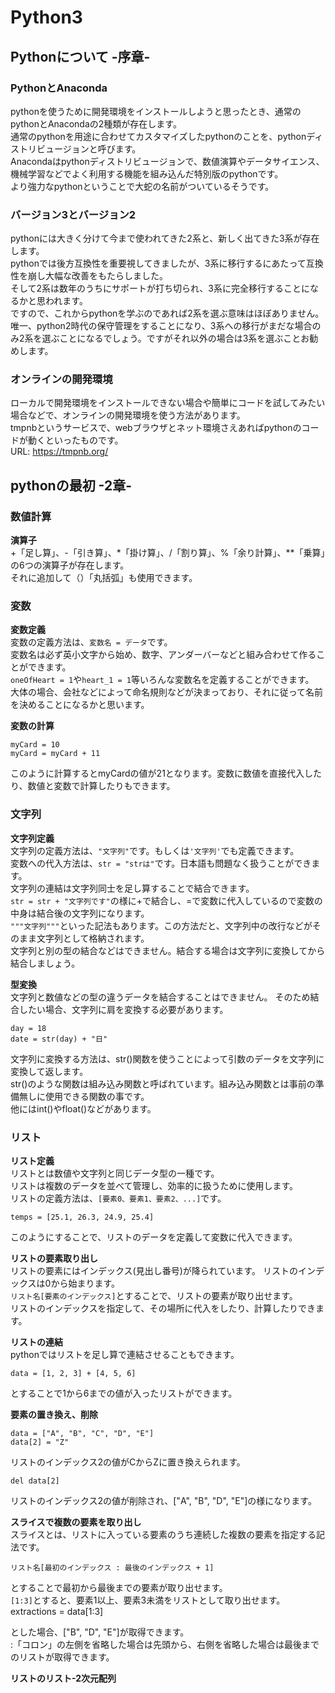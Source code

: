 # Python3


## Pythonについて -序章-
### PythonとAnaconda
pythonを使うために開発環境をインストールしようと思ったとき、通常のpythonとAnacondaの2種類が存在します。  
通常のpythonを用途に合わせてカスタマイズしたpythonのことを、pythonディストリビュージョンと呼びます。  
Anacondaはpythonディストリビュージョンで、数値演算やデータサイエンス、機械学習などでよく利用する機能を組み込んだ特別版のpythonです。  
より強力なpythonということで大蛇の名前がついているそうです。  

### バージョン3とバージョン2
pythonには大きく分けて今まで使われてきた2系と、新しく出てきた3系が存在します。  
pythonでは後方互換性を重要視してきましたが、3系に移行するにあたって互換性を崩し大幅な改善をもたらしました。  
そして2系は数年のうちにサポートが打ち切られ、3系に完全移行することになるかと思われます。  
ですので、これからpythonを学ぶのであれば2系を選ぶ意味はほぼありません。  
唯一、python2時代の保守管理をすることになり、3系への移行がまだな場合のみ2系を選ぶことになるでしょう。ですがそれ以外の場合は3系を選ぶことお勧めします。  

### オンラインの開発環境
ローカルで開発環境をインストールできない場合や簡単にコードを試してみたい場合などで、オンラインの開発環境を使う方法があります。  
tmpnbというサービスで、webブラウザとネット環境さえあればpythonのコードが動くといったものです。  
URL: <https://tmpnb.org/>  


## pythonの最初 -2章-
### 数値計算
**演算子**  
+「足し算」、-「引き算」、\*「掛け算」、/「割り算」、%「余り計算」、\**「乗算」の6つの演算子が存在します。  
それに追加して（）「丸括弧」も使用できます。  

### 変数
**変数定義**  
変数の定義方法は、`変数名 = データ`です。  
変数名は必ず英小文字から始め、数字、アンダーバーなどと組み合わせて作ることができます。  
`oneOfHeart = 1`や`heart_1 = 1`等いろんな変数名を定義することができます。  
大体の場合、会社などによって命名規則などが決まっており、それに従って名前を決めることになるかと思います。  

**変数の計算**  

    myCard = 10  
    myCard = myCard + 11    

このように計算するとmyCardの値が21となります。変数に数値を直接代入したり、数値と変数で計算したりもできます。  

### 文字列
**文字列定義**  
文字列の定義方法は、`"文字列"`です。もしくは`'文字列'`でも定義できます。  
変数への代入方法は、`str = "strは"`です。日本語も問題なく扱うことができます。  
文字列の連結は文字列同士を足し算することで結合できます。  
`str = str + "文字列です"`の様に+で結合し、=で変数に代入しているので変数の中身は結合後の文字列になります。  
`"""文字列"""`といった記法もあります。この方法だと、文字列中の改行などがそのまま文字列として格納されます。  
文字列と別の型の結合などはできません。結合する場合は文字列に変換してから結合しましょう。  

**型変換**  
文字列と数値などの型の違うデータを結合することはできません。
そのため結合したい場合、文字列に肩を変換する必要があります。

    day = 18  
    date = str(day) + "日"  

文字列に変換する方法は、str()関数を使うことによって引数のデータを文字列に変換して返します。  
str()のような関数は組み込み関数と呼ばれています。組み込み関数とは事前の準備無しに使用できる関数の事です。  
他にはint()やfloat()などがあります。  

### リスト
**リスト定義**  
リストとは数値や文字列と同じデータ型の一種です。  
リストは複数のデータを並べて管理し、効率的に扱うために使用します。  
リストの定義方法は、`[要素0、要素1、要素2、...]`です。  

    temps = [25.1, 26.3, 24.9, 25.4]  

このようにすることで、リストのデータを定義して変数に代入できます。  

**リストの要素取り出し**  
リストの要素にはインデックス(見出し番号)が降られています。
リストのインデックスは0から始まります。  
`リスト名[要素のインデックス]`とすることで、リストの要素が取り出せます。  
リストのインデックスを指定して、その場所に代入をしたり、計算したりできます。  

**リストの連結**  
pythonではリストを足し算で連結させることもできます。  

    data = [1, 2, 3] + [4, 5, 6]  

とすることで1から6までの値が入ったリストができます。  

**要素の置き換え、削除**  

    data = ["A", "B", "C", "D", "E"]  
    data[2] = "Z"  

リストのインデックス2の値がCからZに置き換えられます。  

    del data[2]  

リストのインデックス2の値が削除され、["A", "B", "D", "E"]の様になります。  

**スライスで複数の要素を取り出し**  
スライスとは、リストに入っている要素のうち連続した複数の要素を指定する記法です。  

    リスト名[最初のインデックス : 最後のインデックス + 1]  

とすることで最初から最後までの要素が取り出せます。  
`[1:3]`とすると、要素1以上、要素3未満をリストとして取り出せます。  
    extractions = data[1:3]  

とした場合、["B", "D", "E"]が取得できます。  
:「コロン」の左側を省略した場合は先頭から、右側を省略した場合は最後までのリストが取得できます。  

**リストのリスト-2次元配列**  
